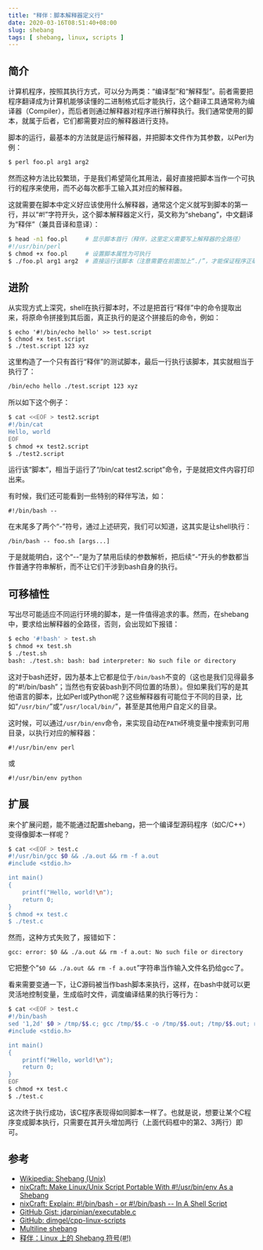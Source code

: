 ```yaml
---
title: "释伴：脚本解释器定义行"
date: 2020-03-16T08:51:40+08:00
slug: shebang
tags: [ shebang, linux, scripts ]
---
```


## 简介

计算机程序，按照其执行方式，可以分为两类：“编译型”和“解释型”。前者需要把程序翻译成为计算机能够读懂的二进制格式后才能执行，这个翻译工具通常称为编译器（Compiler），而后者则通过解释器对程序进行解释执行。我们通常使用的脚本，就属于后者，它们都需要对应的解释器进行支持。

脚本的运行，最基本的方法就是运行解释器，并把脚本文件作为其参数，以Perl为例：

```sh
$ perl foo.pl arg1 arg2
```

然而这种方法比较繁琐，于是我们希望简化其用法，最好直接把脚本当作一个可执行的程序来使用，而不必每次都手工输入其对应的解释器。

这就需要在脚本中定义好应该使用什么解释器，通常这个定义就写到脚本的第一行，并以“#!”字符开头，这个脚本解释器定义行，英文称为“shebang”，中文翻译为“释伴”（兼具音译和意译）：

```sh
$ head -n1 foo.pl     # 显示脚本首行（释伴，这里定义需要写上解释器的全路径）
#!/usr/bin/perl
$ chmod +x foo.pl     # 设置脚本属性为可执行
$ ./foo.pl arg1 arg2  # 直接运行该脚本（注意需要在前面加上“./”，才能保证程序正确运行）
```

## 进阶

从实现方式上深究，shell在执行脚本时，不过是把首行“释伴”中的命令提取出来，将原命令拼接到其后面，真正执行的是这个拼接后的命令，例如：

```ah
$ echo '#!/bin/echo hello' >> test.script
$ chmod +x test.script
$ ./test.script 123 xyz
```

这里构造了一个只有首行“释伴”的测试脚本，最后一行执行该脚本，其实就相当于执行了：

```sh
/bin/echo hello ./test.script 123 xyz
```

所以如下这个例子：

```sh
$ cat <<EOF > test2.script
#!/bin/cat
Hello, world
EOF
$ chmod +x test2.script
$ ./test2.script
```

运行该“脚本”，相当于运行了“/bin/cat test2.script”命令，于是就把文件内容打印出来。

有时候，我们还可能看到一些特别的释伴写法，如：

```
#!/bin/bash --
```

在末尾多了两个“-”符号，通过上述研究，我们可以知道，这其实是让shell执行：

```
/bin/bash -- foo.sh [args...]
```

于是就能明白，这个“--”是为了禁用后续的参数解析，把后续“-”开头的参数都当作普通字符串解析，而不让它们干涉到bash自身的执行。

## 可移植性

写出尽可能适应不同运行环境的脚本，是一件值得追求的事。然而，在shebang中，要求给出解释器的全路径，否则，会出现如下报错：

```sh
$ echo '#!bash' > test.sh
$ chmod +x test.sh
$ ./test.sh
bash: ./test.sh: bash: bad interpreter: No such file or directory
```

这对于bash还好，因为基本上它都是位于`/bin/bash`不变的（这也是我们见得最多的“#!/bin/bash”；当然也有安装bash到不同位置的场景）。但如果我们写的是其他语言的脚本，比如Perl或Python呢？这些解释器有可能位于不同的目录，比如“`/usr/bin/`”或“`/usr/local/bin/`”，甚至是其他用户自定义的目录。

这时候，可以通过`/usr/bin/env`命令，来实现自动在`PATH`环境变量中搜索到可用目录，以执行对应的解释器：

```
#!/usr/bin/env perl
```

或

```
#!/usr/bin/env python
```

## 扩展

来个扩展问题，能不能通过配置shebang，把一个编译型源码程序（如C/C++）变得像脚本一样呢？

```sh
$ cat <<EOF > test.c
#!/usr/bin/gcc $0 && ./a.out && rm -f a.out
#include <stdio.h>

int main()
{
    printf("Hello, world!\n");
    return 0;
}
$ chmod +x test.c
$ ./test.c
```

然而，这种方式失败了，报错如下：

```
gcc: error: $0 && ./a.out && rm -f a.out: No such file or directory
```

它把整个“`$0 && ./a.out && rm -f a.out`”字符串当作输入文件名扔给gcc了。

看来需要变通一下，让C源码被当作bash脚本来执行，这样，在bash中就可以更灵活地控制变量，生成临时文件，调度编译结果的执行等行为：

```sh
$ cat <<EOF > test.c
#!/bin/bash
sed '1,2d' $0 > /tmp/$$.c; gcc /tmp/$$.c -o /tmp/$$.out; /tmp/$$.out; rm -f /tmp/$$.{in,out}; exit
#include <stdio.h>

int main()
{
    printf("Hello, world!\n");
    return 0;
}
EOF
$ chmod +x test.c
$ ./test.c
```

这次终于执行成功，该C程序表现得如同脚本一样了。也就是说，想要让某个C程序变成脚本执行，只需要在其开头增加两行（上面代码框中的第2、3两行）即可。

## 参考

* [Wikipedia: Shebang (Unix)](https://en.wikipedia.org/wiki/Shebang_%28Unix%29)
* [nixCraft: Make Linux/Unix Script Portable With #!/usr/bin/env As a Shebang](https://www.cyberciti.biz/tips/finding-bash-perl-python-portably-using-env.html)
* [nixCraft: Explain: #!/bin/bash - or #!/bin/bash -- In A Shell Script](https://www.cyberciti.biz/faq/binbash-interpreter-spoofing/)
* [GitHub Gist: jdarpinian/executable.c](https://gist.github.com/jdarpinian/1952a58b823222627cc1a8b83a7aa4e2)
* [GitHub: dimgel/cpp-linux-scripts](https://github.com/dimgel/cpp-linux-scripts)
* [Multiline shebang](https://rosettacode.org/wiki/Multiline_shebang)
* [释伴：Linux 上的 Shebang 符号(#!)](https://www.cnblogs.com/wxishang1991/p/5439024.html)

